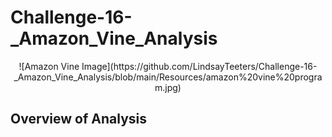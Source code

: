 # Challenge-16-_Amazon_Vine_Analysis

<p align="center">
  ![Amazon Vine Image](https://github.com/LindsayTeeters/Challenge-16-_Amazon_Vine_Analysis/blob/main/Resources/amazon%20vine%20program.jpg)
</p>

## Overview of Analysis
